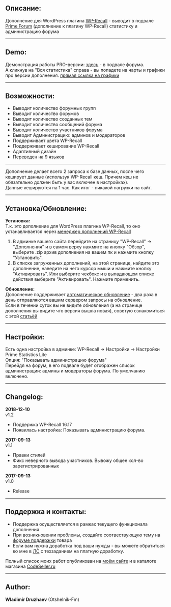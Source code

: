 ## Описание:  

Дополнение для WordPress плагина [WP-Recall](https://wordpress.org/plugins/wp-recall/) - выводит в подвале [Prime Forum](https://codeseller.ru/products/primeforum/) (дополнение к плагину WP-Recall) статистику и администрацию форума  

------------------------------

## Demo:  

Демонстрация работы PRO-версии: [здесь](https://otshelnik-fm.ru/forum/?utm_source=free-addons&utm_medium=addon-description&utm_campaign=prime-statistics-lite&utm_content=github.com&utm_term=stats-forum) - в подвале форума.  
А кликнув на "Вся статистика" справа - вы попадете на чарты и графики про версии дополнения. [прямая ссылка на графики](https://otshelnik-fm.ru/prime-forum-stats/?utm_source=free-addons&utm_medium=addon-description&utm_campaign=prime-statistics-lite&utm_content=github.com&utm_term=stats-forum-chart)  

------------------------------

## Возможности:  

- Выводит количество форумных групп  
- Выводит количество форумов  
- Выводит количество созданных тем  
- Выводит количество сообщений форума  
- Выводит количество участников форума  
- Выводит Администрацию: админов и модераторов  
- Поддерживает цвета WP-Recall  
- Поддерживает кеширование WP-Recall  
- Адаптивный дизайн  
- Переведен на 9 языков  

------------------------------

Дополнение делает всего 2 запроса к базе данных, после чего кеширует данные (используя WP-Recall кеш. Причем кеш не обязательно должен быть у вас включен в настройках).  
Данные кешируются на 1 час. Как итог - никакой нагрузки на сайт.  

------------------------------

## Установка/Обновление:  

**Установка:**  
Т.к. это дополнение для WordPress плагина WP-Recall, то оно устанавливается через [менеджер дополнений WP-Recall](https://codeseller.ru/obshhie-svedeniya-o-dopolneniyax-wp-recall/)  

1. В админке вашего сайта перейдите на страницу "WP-Recall" -> "Дополнения" и в самом верху нажмите на кнопку "Обзор", выберите .zip архив дополнения на вашем пк и нажмите кнопку "Установить".  
2. В списке загруженных дополнений, на этой странице, найдите это дополнение, наведите на него курсор мыши и нажмите кнопку "Активировать". Или выберите чекбокс и в выпадающем списке действия выберите "Активировать". Нажмите применить.  


**Обновление:**  
Дополнение поддерживает [автоматическое обновление](https://codeseller.ru/avtomaticheskie-obnovleniya-dopolnenij-plagina-wp-recall/) - два раза в день отправляются вашим сервером запросы на обновление.  
Если в течении суток вы не видите обновления (а на странице дополнения вы видите что версия вышла новая), советую ознакомиться с этой [статьёй](https://codeseller.ru/post-group/rabota-wordpress-krona-cron-prinuditelnoe-vypolnenie-kron-zadach-dlya-wp-recall/) 

------------------------------

## Настройки:  

Есть одна настройка в админке: WP-Recall -> Настройки -> Настройки Prime Statistics Lite  
Опция: "Показывать администрацию форума"  
Перейдя на форум, в его подвале будет отображен список администрации: админы и модераторы форума. По умолчанию включено.  

------------------------------


## Changelog:  
**2018-12-10**  
v1.2  
* Поддержка WP-Recall 16.17  
* Появилась настройка: Показывать администрацию форума.  


**2017-09-13**  
v1.1  
* Правки стилей  
* Фикс неверного вывода участников. Вывожу общее кол-во зарегистрированных  


**2017-09-13**  
v1.0  
*  Release  

------------------------------

## Поддержка и контакты:  

* Поддержка осуществляется в рамках текущего функционала дополнения  
* При возникновении проблемы, создайте соотвествующую тему на [форуме поддержки](https://codeseller.ru/forum/product-15830/) товара  
* Если вам нужна доработка под ваши нужды - вы можете обратиться ко мне в [ЛС](https://codeseller.ru/author/otshelnik-fm/?tab=chat) с техзаданием на платную доработку.  

Полный список моих работ опубликован на [моём сайте](https://otshelnik-fm.ru/all-my-addons-for-wp-recall/?utm_source=free-addons&utm_medium=addon-description&utm_campaign=prime-statistics-lite&utm_content=github.com&utm_term=all-my-addons) и в каталоге магазина [CodeSeller.ru](https://codeseller.ru/author/otshelnik-fm/?tab=publics&subtab=type-products)  

------------------------------

## Author:  

**Wladimir Druzhaev** (Otshelnik-Fm)  
